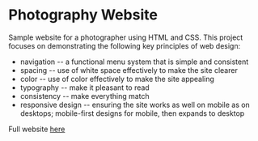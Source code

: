 # Photography Website

Sample website for a photographer using
HTML and CSS. This project focuses on demonstrating the following key principles of web design:

* navigation -- a functional menu system that is simple and consistent
* spacing -- use of white space effectively to make the site clearer
* color -- use of color effectively to make the site appealing
* typography --  make it pleasant to read
* consistency --  make everything match
* responsive design -- ensuring the site works as well on mobile as on
  desktops; mobile-first designs for mobile, then expands to desktop

Full website [here](lab1.chandlerrogers.me)
